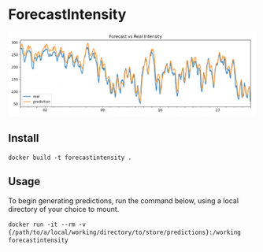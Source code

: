 # ForecastIntensity

![Elastic-Net Forecaster](RealVsPredicted.png)

Install
-------
```
docker build -t forecastintensity .
```

Usage
-----
To begin generating predictions, run the command below, using a local directory of your choice to mount.
```
docker run -it --rm -v {/path/to/a/local/working/directory/to/store/predictions}:/working forecastintensity
```
